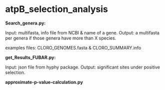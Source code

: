 # atpB_selection_analysis

**Search_genera.py:**

  Input: multifasta, info file from NCBI & name of a gene.
  Output: a multifasta per genera if those genera have more than X species. 
  
  examples files: CLORO_GENOMES.fasta & CLORO_SUMMARY.info

**get_Results_FUBAR.py:**
  
  Input: json file from hyphy package.
  Output: significant sites under positive selection. 

**approximate-p-value-calculation.py**
